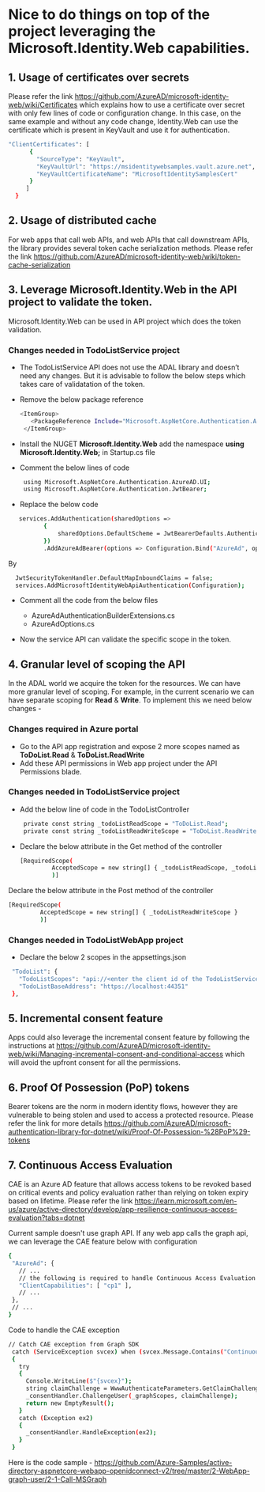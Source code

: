 

# Nice to do things on top of the project leveraging the Microsoft.Identity.Web capabilities. 

## 1. Usage of certificates over secrets 
Please refer the link https://github.com/AzureAD/microsoft-identity-web/wiki/Certificates which explains how to use a certificate over secret with only few lines of code or configuration change. In this case, on the same example and without any code change, Identity.Web can use the certificate which is present in KeyVault and use it for authentication.

```sh
"ClientCertificates": [
      {
        "SourceType": "KeyVault",
        "KeyVaultUrl": "https://msidentitywebsamples.vault.azure.net",
        "KeyVaultCertificateName": "MicrosoftIdentitySamplesCert"
      }
     ]
  }
```

## 2. Usage of distributed cache 
For web apps that call web APIs, and web APIs that call downstream APIs, the library provides several token cache serialization methods. Please refer the link https://github.com/AzureAD/microsoft-identity-web/wiki/token-cache-serialization

## 3. Leverage Microsoft.Identity.Web in the API project to validate the token. 
 Microsoft.Identity.Web can be used in API project which does the token validation. 
 
 ### Changes needed in TodoListService project
- The TodoListService API does not use the ADAL library and doesn’t need any changes. But it is advisable to follow the below steps which takes care of validatation of the token.
- Remove the below package reference  

   ```sh
   <ItemGroup> 
      <PackageReference Include="Microsoft.AspNetCore.Authentication.AzureAD.UI" Version="2.2.0" /> 
    </ItemGroup> 
  ```
- Install the NUGET **Microsoft.Identity.Web** add the namespace **using Microsoft.Identity.Web;** in Startup.cs file
- Comment the below lines of code 
   
   ```sh
    using Microsoft.AspNetCore.Authentication.AzureAD.UI; 
    using Microsoft.AspNetCore.Authentication.JwtBearer; 
  ```
 - Replace the below code  
 
  ```sh
     services.AddAuthentication(sharedOptions => 
            { 
                sharedOptions.DefaultScheme = JwtBearerDefaults.AuthenticationScheme; 
            }) 
            .AddAzureAdBearer(options => Configuration.Bind("AzureAd", options)); 
  ```
  By 

  ```sh
    JwtSecurityTokenHandler.DefaultMapInboundClaims = false; 
    services.AddMicrosoftIdentityWebApiAuthentication(Configuration); 
  ```

- Comment all the code from the below files  
  
   - AzureAdAuthenticationBuilderExtensions.cs
   - AzureAdOptions.cs
- Now the service API can validate the specific scope in the token.  

## 4. Granular level of scoping the API
In the ADAL world we acquire the token for the resources. We can have more granular level of scoping. For example, in the current scenario we can have separate scoping for **Read** & **Write**. To implement this we need below changes -

### Changes required in Azure portal

- Go to the API app registration and expose 2 more scopes named as **ToDoList.Read** & **ToDoList.ReadWrite** 
- Add these API permissions in Web app project under the API Permissions blade. 

### Changes needed in TodoListService project

- Add the below line of code in the TodoListController  

    ```sh
     private const string _todoListReadScope = "ToDoList.Read"; 
     private const string _todoListReadWriteScope = "ToDoList.ReadWrite"; 
    ```
 - Declare the below attribute in the Get method of the controller 
 
   ```sh
   [RequiredScope( 
            AcceptedScope = new string[] { _todoListReadScope, _todoListReadWriteScope } 
            )] 
    ```
  Declare the below attribute in the Post method of the controller 
  
   ```sh
  [RequiredScope( 
            AcceptedScope = new string[] { _todoListReadWriteScope } 
            )]
   ```
 
### Changes needed in TodoListWebApp project

- Declare the below 2 scopes in the appsettings.json 
 
 ```sh
  "TodoList": {
    "TodoListScopes": "api://<enter the client id of the TodoListService>/ToDoList.Read api://<enter the client id of the TodoListService>/ToDoList.ReadWrite",
    "TodoListBaseAddress": "https://localhost:44351"
  },
```

## 5. Incremental consent feature 
Apps could also leverage the incremental consent feature by following the instructions at https://github.com/AzureAD/microsoft-identity-web/wiki/Managing-incremental-consent-and-conditional-access which will avoid the upfront consent for all the permissions.

## 6. Proof Of Possession (PoP) tokens
Bearer tokens are the norm in modern identity flows, however they are vulnerable to being stolen and used to access a protected resource. Please refer the link for more details https://github.com/AzureAD/microsoft-authentication-library-for-dotnet/wiki/Proof-Of-Possession-%28PoP%29-tokens

## 7. Continuous Access Evaluation 
CAE is an Azure AD feature that allows access tokens to be revoked based on critical events and policy evaluation rather than relying on token expiry based on lifetime. Please refer the link https://learn.microsoft.com/en-us/azure/active-directory/develop/app-resilience-continuous-access-evaluation?tabs=dotnet

Current sample doesn't use graph API. If any web app calls the graph api, we can leverage the CAE feature below with configuration 
 ```sh
{
  "AzureAd": {
    // ...
    // the following is required to handle Continuous Access Evaluation challenges
    "ClientCapabilities": [ "cp1" ],
    // ...
  },
  // ...
}
 ```
Code to handle the CAE exception 

 ```sh
 // Catch CAE exception from Graph SDK
  catch (ServiceException svcex) when (svcex.Message.Contains("Continuous access evaluation resulted in claims challenge"))
  {
    try
    {
      Console.WriteLine($"{svcex}");
      string claimChallenge = WwwAuthenticateParameters.GetClaimChallengeFromResponseHeaders(svcex.ResponseHeaders);
      _consentHandler.ChallengeUser(_graphScopes, claimChallenge);
      return new EmptyResult();
    }
    catch (Exception ex2)
    {
      _consentHandler.HandleException(ex2);
    }
  }   
   ```
Here is the code sample - https://github.com/Azure-Samples/active-directory-aspnetcore-webapp-openidconnect-v2/tree/master/2-WebApp-graph-user/2-1-Call-MSGraph
